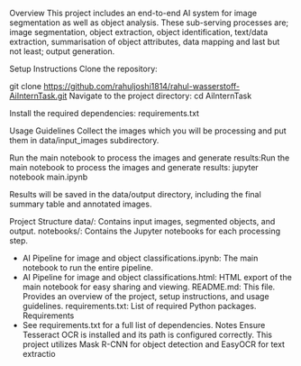 Overview
This project includes an end-to-end AI system for image segmentation as well as object analysis. These sub-serving processes are; image segmentation, object extraction, object identification, text/data extraction, summarisation of object attributes, data mapping and last but not least; output generation.

Setup Instructions
Clone the repository:

git clone https://github.com/rahuljoshi1814/rahul-wasserstoff-AiInternTask.git
Navigate to the project directory: cd AiInternTask

Install the required dependencies: requirements.txt

Usage Guidelines
Collect the images which you will be processing and put them in data/input_images subdirectory.

Run the main notebook to process the images and generate results:Run the main notebook to process the images and generate results: jupyter notebook main.ipynb

Results will be saved in the data/output directory, including the final summary table and annotated images.

Project Structure
data/: Contains input images, segmented objects, and output.
notebooks/: Contains the Jupyter notebooks for each processing step.
 - AI Pipeline for image and object classifications.ipynb: The main notebook to run the entire pipeline.
 - AI Pipeline for image and object classifications.html: HTML export of the main notebook for easy sharing and viewing.
README.md: This file. Provides an overview of the project, setup instructions, and usage guidelines.
requirements.txt: List of required Python packages.
Requirements
 - See requirements.txt for a full list of dependencies.
Notes
Ensure Tesseract OCR is installed and its path is configured correctly.
This project utilizes Mask R-CNN for object detection and EasyOCR for text extractio
